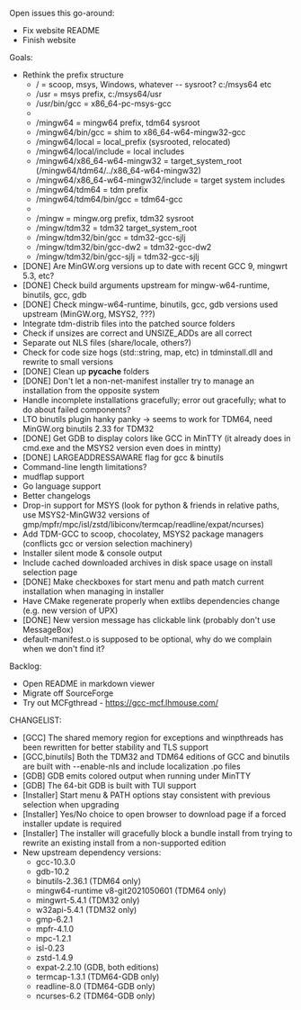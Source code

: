 Open issues this go-around:
  * Fix website README
  * Finish website

Goals:
  * Rethink the prefix structure
    * / = scoop, msys, Windows, whatever -- sysroot? c:/msys64 etc
    * /usr = msys prefix, c:/msys64/usr
    * /usr/bin/gcc = x86_64-pc-msys-gcc
    *
    * /mingw64 = mingw64 prefix, tdm64 sysroot
    * /mingw64/bin/gcc = shim to x86_64-w64-mingw32-gcc
    * /mingw64/local = local_prefix (sysrooted, relocated)
    * /mingw64/local/include = local includes
    * /mingw64/x86_64-w64-mingw32 = target_system_root (/mingw64/tdm64/../x86_64-w64-mingw32)
    * /mingw64/x86_64-w64-mingw32/include = target system includes
    * /mingw64/tdm64 = tdm prefix
    * /mingw64/tdm64/bin/gcc = tdm64-gcc
    *
    * /mingw = mingw.org prefix, tdm32 sysroot
    * /mingw/tdm32 = tdm32 target_system_root
    * /mingw/tdm32/bin/gcc = tdm32-gcc-sjlj
    * /mingw/tdm32/bin/gcc-dw2 = tdm32-gcc-dw2
    * /mingw/tdm32/bin/gcc-sjlj = tdm32-gcc-sjlj
  * [DONE] Are MinGW.org versions up to date with recent GCC 9, mingwrt 5.3, etc?
  * [DONE] Check build arguments upstream for mingw-w64-runtime, binutils, gcc, gdb
  * [DONE] Check mingw-w64-runtime, binutils, gcc, gdb versions used upstream (MinGW.org, MSYS2, ???)
  * Integrate tdm-distrib files into the patched source folders
  * Check if unsizes are correct and UNSIZE_ADDs are all correct
  * Separate out NLS files (share/locale, others?)
  * Check for code size hogs (std::string, map, etc) in tdminstall.dll and rewrite to small versions
  * [DONE] Clean up __pycache__ folders
  * [DONE] Don't let a non-net-manifest installer try to manage an installation from the opposite system
  * Handle incomplete installations gracefully; error out gracefully; what to do about failed components?
  * LTO binutils plugin hanky panky -> seems to work for TDM64, need MinGW.org binutils 2.33 for TDM32
  * [DONE] Get GDB to display colors like GCC in MinTTY (it already does in cmd.exe and the MSYS2 version even does in mintty)
  * [DONE] LARGEADDRESSAWARE flag for gcc & binutils
  * Command-line length limitations?
  * mudflap support
  * Go language support
  * Better changelogs
  * Drop-in support for MSYS (look for python & friends in relative paths, use MSYS2-MinGW32 versions of gmp/mpfr/mpc/isl/zstd/libiconv/termcap/readline/expat/ncurses)
  * Add TDM-GCC to scoop, chocolatey, MSYS2 package managers (conflicts gcc or version selection machinery)
  * Installer silent mode & console output
  * Include cached downloaded archives in disk space usage on install selection page
  * [DONE] Make checkboxes for start menu and path match current installation when managing in installer
  * Have CMake regenerate properly when extlibs dependencies change (e.g. new version of UPX)
  * [DONE] New version message has clickable link (probably don't use MessageBox)
  * default-manifest.o is supposed to be optional, why do we complain when we don't find it?

Backlog:
  * Open README in markdown viewer
  * Migrate off SourceForge
  * Try out MCFgthread - https://gcc-mcf.lhmouse.com/

CHANGELIST:
  * [GCC] The shared memory region for exceptions and winpthreads has been rewritten for better stability and TLS support
  * [GCC,binutils] Both the TDM32 and TDM64 editions of GCC and binutils are built with --enable-nls and include localization .po files
  * [GDB] GDB emits colored output when running under MinTTY
  * [GDB] The 64-bit GDB is built with TUI support 
  * [Installer] Start menu & PATH options stay consistent with previous selection when upgrading
  * [Installer] Yes/No choice to open browser to download page if a forced installer update is required
  * [Installer] The installer will gracefully block a bundle install from trying to rewrite an existing install from a non-supported edition
  * New upstream dependency versions:
    * gcc-10.3.0
    * gdb-10.2
    * binutils-2.36.1 (TDM64 only)
    * mingw64-runtime v8-git2021050601 (TDM64 only)
    * mingwrt-5.4.1 (TDM32 only)
    * w32api-5.4.1 (TDM32 only)
    * gmp-6.2.1
    * mpfr-4.1.0
    * mpc-1.2.1
    * isl-0.23
    * zstd-1.4.9
    * expat-2.2.10 (GDB, both editions)
    * termcap-1.3.1 (TDM64-GDB only)
    * readline-8.0 (TDM64-GDB only)
    * ncurses-6.2 (TDM64-GDB only)
